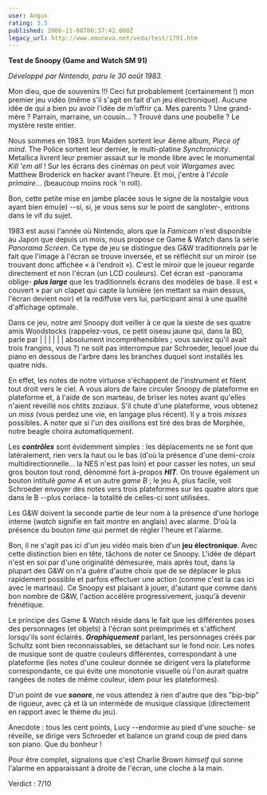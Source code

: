 ```yaml
---
user: Angus
rating: 3.5
published: 2006-11-08T00:37:42.000Z
legacy_url: http://www.emunova.net/veda/test/1791.htm
---
```

__Test de Snoopy (Game and Watch SM 91)__  

  

_Développé par Nintendo, paru le 30 août 1983\._  

  

Mon dieu, que de souvenirs !!! Ceci fut probablement (certainement !) mon premier jeu vidéo (même s'il s'agit en fait d'un jeu électronique). Aucune idée de qui a bien pu avoir l'idée de m'offrir ça. Mes parents ? Une grand-mère ? Parrain, marraine, un cousin... ? Trouvé dans une poubelle ? Le mystère reste entier.  

Nous sommes en 1983\. Iron Maiden sortent leur 4ème album, _Piece of mind_. The Police sortent leur dernier, le multi-platine _Synchronicity_. Metallica livrent leur premier assaut sur le monde libre avec le monumental _Kill 'em all_ ! Sur les écrans des cinémas on peut voir _Wargames_ avec Matthew Broderick en hacker avant l'heure. Et moi, j'entre à l'_école primaire_... (beaucoup moins rock 'n roll).  

Bon, cette petite mise en jambe placée sous le signe de la nostalgie vous ayant bien ému(e) --si, si, je vous sens sur le point de sangloter-, entrons dans le vif du sujet.  

  

1983 est aussi l'année où Nintendo, alors que la _Famicom_ n'est disponible au Japon que depuis un mois, nous propose ce Game & Watch dans la série _Panorama Screen_. Ce type de jeu se distingue des G&W traditionnels par le fait que l'image à l'écran se trouve inversée, et se réfléchit sur un miroir (se trouvant donc affichée « à l'endroit »). C'est le miroir que le joueur regarde directement et non l'écran (un LCD couleurs). Cet écran est -panorama oblige- _**plus large**_ que les traditionnels écrans des modèles de base. Il est « couvert » par un clapet qui capte la lumière (en mettant sa main dessus, l'écran devient noir) et la rediffuse vers lui, participant ainsi à une qualité d'affichage optimale.  

  

Dans ce jeu, notre ami Snoopy doit veiller à ce que la sieste de ses quatre amis Woodstocks (rappelez-vous, ce petit oiseau jaune qui, dans la BD, parle par | | | | | | absolument incompréhensibles ; vous saviez qu'il avait trois frangins, vous ?) ne soit pas interrompue par Schroeder, lequel joue du piano en dessous de l'arbre dans les branches duquel sont installés les quatre nids.  

En effet, les notes de notre virtuose s'échappent de l'instrument et filent tout droit vers le ciel. A vous alors de faire circuler Snoopy de plateforme en plateforme et, à l'aide de son marteau, de briser les notes avant qu'elles n'aient réveillé nos chtits zoziaux. S'il chute d'une plateforme, vous obtenez un _miss_ (vous perdez une vie, en langage plus récent). Il y a trois _misses_ possibles. A noter que si l'un des oisillons est tiré des bras de Morphée, notre beagle choira automatiquement.  

  

Les _**contrôles**_ sont évidemment simples : les déplacements ne se font que latéralement, rien vers la haut ou le bas (d'où la présence d'une demi-croix multidirectionnelle... la NES n'est pas loin) et pour casser les notes, un seul gros bouton tout rond, dénommé fort à-propos _**HIT**_. On trouve également un bouton intitulé _game A_ et un autre _game B_ ; le jeu A, plus facile, voit Schroeder envoyer des notes vers trois plateformes sur les quatre alors que dans le B --plus coriace- la totalité de celles-ci sont utilisées.  

Les G&W doivent la seconde partie de leur nom à la présence d'une horloge interne (_watch_ signifie en fait _montre_ en anglais) avec alarme. D'où la présence du bouton _time_ qui permet de régler l'heure et l'alarme.  

  

Bon, il ne s'agit pas ici d'un jeu vidéo mais bien d'un **jeu électronique**. Avec cette distinction bien en tête, tâchons de noter ce Snoopy. L'idée de départ n'est en soi par d'une originalité démesurée, mais après tout, dans la plupart des G&W on n'a guère d'autre choix que de se déplacer le plus rapidement possible et parfois effectuer une action (comme c'est la cas ici avec le marteau). Ce Snoopy est plaisant à jouer, d'autant que comme dans bon nombre de G&W, l'action accélère progressivement, jusqu'à devenir frénétique.  

  

Le principe des Game & Watch réside dans le fait que les différentes poses des personnages (et objets) à l'écran sont préimprimés et s'affichent lorsqu'ils sont éclairés. _**Graphiquement**_ parlant, les personnages créés par Schultz sont bien reconnaissables, se détachant sur le fond noir. Les notes de musique sont de quatre couleurs différentes, correspondant à une plateforme (les notes d'une couleur donnée se dirigent vers la plateforme correspondante, ce qui évite une monotonie visuelle où l'on aurait quatre rangées de notes de même couleur, idem pour les plateformes).  

D'un point de vue _**sonore**_, ne vous attendez à rien d'autre que des "bip-bip" de rigueur, avec çà et là un intermède de musique classique (directement en rapport avec le thème du jeu).  

  

Anecdote : tous les cent points, Lucy --endormie au pied d'une souche- se réveille, se dirige vers Schroeder et balance un grand coup de pied dans son piano. Que du bonheur !  

  

Pour être complet, signalons que c'est Charlie Brown _himself_ qui sonne l'alarme en apparaissant à droite de l'écran, une cloche à la main.  

  

Verdict : 7/10